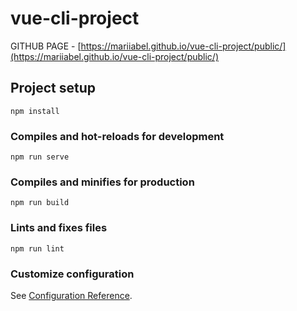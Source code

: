 # vue-cli-project


GITHUB PAGE - [https://mariiabel.github.io/vue-cli-project/public/](https://mariiabel.github.io/vue-cli-project/public/)


## Project setup
```
npm install
```

### Compiles and hot-reloads for development
```
npm run serve
```

### Compiles and minifies for production
```
npm run build
```

### Lints and fixes files
```
npm run lint
```

### Customize configuration
See [Configuration Reference](https://cli.vuejs.org/config/).
